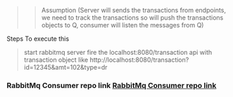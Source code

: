 >> Assumption (Server will sends the transactions from endpoints, 
> we need to track the transactions so will push the transactions objects to Q, consumer will listen the messages from Q)

Steps To execute this
> start rabbitmq server
> fire the localhost:8080/transaction api with transaction object like
> http://localhost:8080/transaction?id=12345&amt=102&type=dr 

### RabbitMq Consumer repo link [RabbitMq Consumer repo link](https://github.com/sanjeevi-gopaluni/rabbitmq-consumer) 